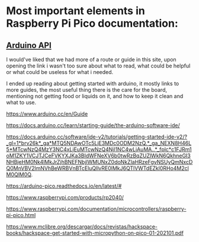 # Most important elements in Raspberry Pi Pico documentation:

## [Arduino API](https://www.arduino.cc/)

I would've liked that we had more of a route or guide in this site, upon opening the link i wasn't too sure about what to read, what could be helpful or what could be useless for what i needed.

I ended up reading about getting started with arduino, it mostly links to more guides, the most useful thing there is the care for the board, mentioning not getting food or liquids on it, and how to keep it clean and what to use. 


https://www.arduino.cc/en/Guide

https://docs.arduino.cc/learn/starting-guide/the-arduino-software-ide/

https://docs.arduino.cc/software/ide-v2/tutorials/getting-started-ide-v2/?_gl=1*brv26k*_ga*MTQ5NDAwOTc5LjE3MDc0ODM2NzQ.*_ga_NEXN8H46L5*MTcwNzQ4MzY3NC4xLjEuMTcwNzQ4NjI1NC4wLjAuMA..*_fplc*c1FJRm1oM1ZKY1VCJTJCeFVKYXJKa3BIdWFNeXV6b0twRzBqZUZlWkN6QkhneGI3NHBjeHM0Nk4lMkJrZjhBNEFNbjlWMUNxZ0doNkZlaHRzeFgyNSUyQmNxcDQ0MnVBV2lmNVhBeWRBVnBTcEluQllvRE0lMkJ6QTlVWTdEZkl0RHo4M2clM0QlM0Q.

https://arduino-pico.readthedocs.io/en/latest/#

https://www.raspberrypi.com/products/rp2040/

https://www.raspberrypi.com/documentation/microcontrollers/raspberry-pi-pico.html

https://www.mclibre.org/descargar/docs/revistas/hackspace-books/hackspace-get-started-with-micropython-on-pico-01-202101.pdf

